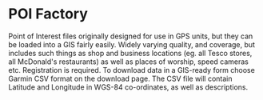# POI Factory

Point of Interest files originally designed for use in GPS units, but they can be loaded into a GIS fairly easily. Widely varying quality, and coverage, but includes such things as shop and business locations (eg. all Tesco stores, all McDonald's restaurants) as well as places of worship, speed cameras etc. Registration is required. To download data in a GIS-ready form choose Garmin CSV format on the download page. The CSV file will contain Latitude and Longitude in WGS-84 co-ordinates, as well as descriptions.


